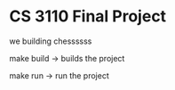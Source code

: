 # CS 3110 Final Project

we building chessssss

make build -> builds the project

make run -> run the project
